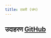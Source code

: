 ```yaml
---
title: टावरी (जंग)
---
```


## उदाहरण [GitHub](https://github.com/ahqstore/sample-app/tree/main/tauri)
